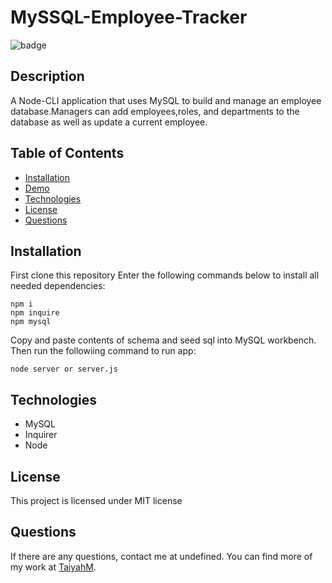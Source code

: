 # MySSQL-Employee-Tracker
  ![badge](https://img.shields.io/badge/license-MIT-blue.svg)

  ## Description

  A Node-CLI application that uses MySQL to build and manage an employee database.Managers can add employees,roles, and departments to the database as well as update a current employee.

  ## Table of Contents

  * [Installation](#Installation)
  * [Demo](#Demo)
  * [Technologies](#Technologies)
  * [License](#License)
  * [Questions](#question) 

  ## Installation 
  First clone this repository
  Enter the following commands below to install all needed dependencies:
  ```
  npm i
  npm inquire
  npm mysql
  ```
  Copy and paste contents of schema and seed sql into MySQL workbench.
  Then run the followiing command to run app:
  ```
  node server or server.js
  ```
  ## Technologies
  * MySQL
  * Inquirer
  * Node

  ## License 

  This project is licensed under MIT license
  

  ## Questions

  If there are any questions, contact me at undefined. You can find more of my work at [TaiyahM](https://github.com/TaiyahM/).
  
